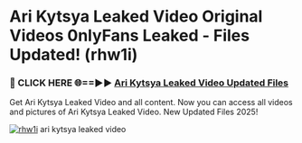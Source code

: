 # Ari Kytsya Leaked Video Original Videos 0nlyFans Leaked - Files Updated! (rhw1i)

<h3>🔴 CLICK HERE 🌐==►► <a href="https://best4dudes.click/HH4t6V" rel="nofollow">Ari Kytsya Leaked Video Updated Files</a></h3>

Get Ari Kytsya Leaked Video and all content. Now you can access all videos and pictures of Ari Kytsya Leaked Video. New Updated Files 2025!

[![rhw1i](https://github.com/user-attachments/assets/8c521d6e-e6e3-4a75-9320-d58ab9d79d5b)](https://best4dudes.click/HH4t6V)
ari kytsya leaked video